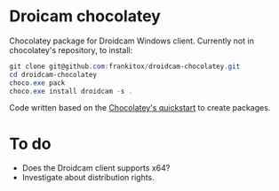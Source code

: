 # Droicam chocolatey

Chocolatey package for Droidcam Windows client. Currently not in
chocolatey's repository, to install:

```ps1
git clone git@github.com:frankitox/droidcam-chocolatey.git
cd droidcam-chocolatey
choco.exe pack
choco.exe install droidcam -s .
```

Code written based on the [Chocolatey's quickstart](https://chocolatey.org/docs/CreatePackagesQuickStart)
to create packages.

# To do

- Does the Droidcam client supports x64?
- Investigate about distribution rights.
